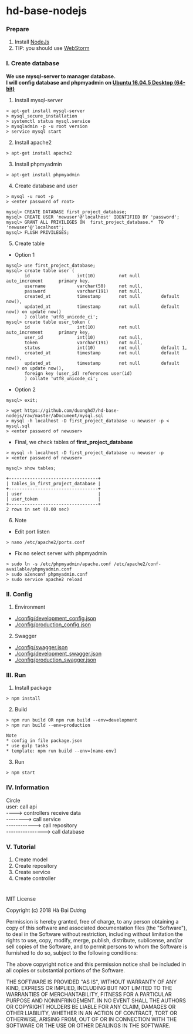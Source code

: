 # hd-base-nodejs

### Prepare
1. Install [NodeJs](https://nodejs.org/en/)
2. TIP: you should use [WebStorm](https://www.jetbrains.com/webstorm/)

### I. Create database
<b>We use mysql-server to manager database.<br>
I will config database and phpmyadmin on [Ubuntu 16.04.5 Desktop (64-bit)](http://releases.ubuntu.com/16.04/ubuntu-16.04.5-desktop-amd64.iso.torrent?_ga=2.217581910.1188550486.1539747401-1372677801.1538617402)
</b>
1. Install mysql-server
```
> apt-get install mysql-server
> mysql_secure_installation
> systemctl status mysql.service
> mysqladmin -p -u root version
> service mysql start
```

2. Install apache2
```
> apt-get install apache2
```

3. Install phpmyadmin
```
> apt-get install phpmyadmin
```

4. Create database and user
```
> mysql -u root -p
> <enter password of root>

mysql> CREATE DATABASE first_project_database;
mysql> CREATE USER 'newuser'@'localhost' IDENTIFIED BY 'password';
mysql> GRANT ALL PRIVILEGES ON  first_project_database.*  TO 'newuser'@'localhost';
mysql> FLUSH PRIVILEGES;
```

5. Create table
- Option 1
```
mysql> use first_project_database;
mysql> create table user (
       id                  int(10)         not null        auto_increment      primary key,
       username            varchar(50)     not null,
       password            varchar(191)    not null,
       created_at          timestamp       not null        default now(),
       updated_at          timestamp       not null        default now() on update now()
       ) collate 'utf8_unicode_ci';
mysql> create table user_token (
       id                  int(10)         not null        auto_increment      primary key,
       user_id             int(10)         not null,
       token               varchar(191)    not null,
       status              int(10)         not null        default 1,
       created_at          timestamp       not null        default now(),
       updated_at          timestamp       not null        default now() on update now(),
       foreign key (user_id) references user(id)
       ) collate 'utf8_unicode_ci';
```
- Option 2
```
mysql> exit;

> wget https://github.com/duonghd7/hd-base-nodejs/raw/master/aDocument/mysql.sql
> mysql -h localhost -D first_project_database -u newuser -p < mysql.sql
> <enter password of newuser>
```

- Final, we check tables of <b>first_project_database</b>
```
> mysql -h localhost -D first_project_database -u newuser -p
> <enter password of newuser>

mysql> show tables;

+----------------------------------+
| Tables_in_first_project_database |
+----------------------------------+
| user                             |
| user_token                       |
+----------------------------------+
2 rows in set (0.00 sec)
```

6. Note
* Edit port listen
```
> nano /etc/apache2/ports.conf
```

* Fix no select server with phpmyadmin
```
> sudo ln -s /etc/phpmyadmin/apache.conf /etc/apache2/conf-available/phpmyadmin.conf
> sudo a2enconf phpmyadmin.conf
> sudo service apache2 reload
```

### II. Config
1. Environment
- [./config/development_config.json](https://github.com/duonghd7/hd-base-nodejs/blob/master/config/development_config.json)
- [./config/production_config.json](https://github.com/duonghd7/hd-base-nodejs/blob/master/config/production_config.json)

2. Swagger
- [./config/swagger.json](https://github.com/duonghd7/hd-base-nodejs/blob/master/config/swagger.json)
- [./config/development_swagger.json](https://github.com/duonghd7/hd-base-nodejs/blob/master/config/development_swagger.json)
- [./config/production_swagger.json](https://github.com/duonghd7/hd-base-nodejs/blob/master/config/production_swagger.json)

### III. Run
1. Install package
```
> npm install
```

2. Build
```
> npm run build OR npm run build --env=development
> npm run build --env=production

Note
* config in file package.json 
* use gulp tasks
* template: npm run build --env=[name-env]
```

3. Run
```
> npm start
```

### IV. Information
Circle<br>
user: call api<br>
----> controllers receive data<br>
--------> call service<br>
------------> call repository<br>
----------------> call database

### V. Tutorial
1. Create model
2. Create repository
3. Create service
4. Create controller

#
MIT License

Copyright (c) 2018 Hà Đại Dương

Permission is hereby granted, free of charge, to any person obtaining a copy of this software and associated documentation files (the "Software"), to deal in the Software without restriction, including without limitation the rights to use, copy, modify, merge, publish, distribute, sublicense, and/or sell copies of the Software, and to permit persons to whom the Software is furnished to do so, subject to the following conditions:

The above copyright notice and this permission notice shall be included in all copies or substantial portions of the Software.

THE SOFTWARE IS PROVIDED "AS IS", WITHOUT WARRANTY OF ANY KIND, EXPRESS OR IMPLIED, INCLUDING BUT NOT LIMITED TO THE WARRANTIES OF MERCHANTABILITY, FITNESS FOR A PARTICULAR PURPOSE AND NONINFRINGEMENT. IN NO EVENT SHALL THE AUTHORS OR COPYRIGHT HOLDERS BE LIABLE FOR ANY CLAIM, DAMAGES OR OTHER LIABILITY, WHETHER IN AN ACTION OF CONTRACT, TORT OR OTHERWISE, ARISING FROM, OUT OF OR IN CONNECTION WITH THE SOFTWARE OR THE USE OR OTHER DEALINGS IN THE SOFTWARE.
